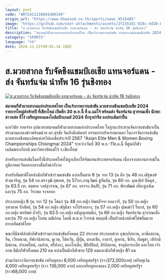 ```yaml
---
layout: post
code: "ART2411210841UH0I49"
origin_url: "https://www.khaosod.co.th/sports/news_9515485"
image: "https://github.com/user-attachments/assets/2f2353d1-928c-4d38-8525-470b46e05527"
title: "ส.มวยสากล รับจัดชิงแชมป์เอเชีย แทนจอร์แดน - ส่ง จันทร์แจ่ม นำทัพ 16 รุ่นชิงทอง"
description: "สมาคมกีฬามวยสากลแห่งประเทศไทย เป็นเจ้าภาพการแข่งขัน มวยสากลชิงแชมป์เอเชีย 2024 รายการใหญ่ส่งท้ายปี ที่เชียงใหม่ เปิดศึก 30 พ.ย.นี้ ที่ ม.แม่โจ้ พร้อมส่ง"
category: "SPORTS"
language: "th"
date: 2024-11-21T09:01:34.198Z
---
```


# ส.มวยสากล รับจัดชิงแชมป์เอเชีย แทนจอร์แดน - ส่ง จันทร์แจ่ม นำทัพ 16 รุ่นชิงทอง

[![ส.มวยสากล รับจัดชิงแชมป์เอเชีย แทนจอร์แดน - ส่ง จันทร์แจ่ม นำทัพ 16 รุ่นชิงทอง](https://www.khaosod.co.th/wpapp/uploads/2024/11/messageImage_1732080815621.jpg "ส.มวยสากล รับจัดชิงแชมป์เอเชีย แทนจอร์แดน - ส่ง จันทร์แจ่ม นำทัพ 16 รุ่นชิงทอง")](https://www.khaosod.co.th/wpapp/uploads/2024/11/messageImage_1732080815621.jpg)

**สมาคมกีฬามวยสากลแห่งประเทศไทย เป็นเจ้าภาพการแข่งขัน มวยสากลชิงแชมป์เอเชีย 2024 รายการใหญ่ส่งท้ายปี ที่เชียงใหม่ เปิดศึก 30 พ.ย.นี้ ที่ ม.แม่โจ้ พร้อมส่ง จันทร์แจ่ม สุวรรณเพ็ง นักชกสาวหล่อ ฮีโร่ เหรียญทองแดงโอลิมปิกเกมส์ 2024 ที่กรุงปารีส ลงประเดิมกำปั้น**

นายวินัย รอดจ่าย อุปนายกสมาคมกีฬามวยสากลแห่งประเทศไทย ในฐานะประธานจัดการแข่งขันฯเป็นประธานแถลงข่าวพร้อมด้วย ดร.สุรชัย จิตภักดีบดินทร์ กรรมการบริหารสมาคมฯ ในการจัดการแข่งขันมวยสากลชิงชนะเลิศแห่งทวีปเอเชียประจำปี 2567 “Asian Elite Men & Women Boxing Championships Chisngmai 2024” ระหว่างวันที่ 30 พ.ย.-11ธ.ค.นี้ ที่ศูนย์กีฬาเฉลิมพระเกียรติ มหาวิทยาลัยแม่โจ้ จ.เชียงใหม่

สำหรับการแข่งขันในครั้งนี้ประเทศไทยได้ถูกเลือกให้จัดแทนประเทศจอร์แดน เนื่องจากสถานการณ์ในภูมิภาคตะวันออกกลางนั้นยังน่ากังวล

สำหรับทีมชาติไทยส่งนักกีฬาเข้าร่วมแข่งขัน แบ่งเป็นชาย 8 รุ่น จาก 13 รุ่น คือ รุ่น 48 กก.ณัฐพงษ์ ท้วมเจริญ, รุ่น 54 กก.ศราวุฒิ สุขเทศ, รุ่น 57กก.ภานุวัฒน์ ชูจันอัด, รุ่น 60 กก. คุณาธิป ปิดนุช , รุ่น 63.5 กก. สมชาย วงศ์สุวรรณ, รุ่น 67 กก. บรรจง สินสิริ, รุ่น 71 กก. พีระพัฒน์ เยี่ยะสูงเนิน และรุ่น 75 กก. วีระพล จงจอหอ

ประเภทหญิง 8 รุ่น จาก 12 รุ่น ได้แก่ รุ่น 48 กก.หญิง ทิพย์สัจจา ยอดวารี, รุ่น 50 กก.หญิง จุฑามาศ รักสัตย์, รุ่น 54 กก.หญิง ณัฐนิชา จงโปร่งกลาง, รุ่น 57 กก.หญิง ปุณณ์รวี รื่นรส, รุ่น 60 กก.หญิง พรทิพย์ บัวป่า, รุ่น 63.5 กก.หญิง ธนัญญาสมนึก, รุ่น 66 กก.หญิง จันทร์แจ่ม สุวรรณเพ็ง และรุ่น 70 กก.หญิง ใบสน มณีก้อน โดยมี พ.ต.ท.วิจารณ์ พลฤทธิ์ เป็นหัวหน้าสต๊าฟโค้ชทีมมวยสากลทีมชาติไทย

ขณะที่มีชาติส่งนักกีฬาเข้าร่วมการแข่งขันทั้งหมด 22 ประเทศ ประกอบด้วย อุซเบกิสถาน, คาซัคสถาน, จีน, เวียดนาม, อัฟกานิสถาน, คูเวต, ไต้หวัน, ญี่ปุ่น, มาเลเซีย, กาตาร์, ยูเครน, ซีเรีย, กัมพูชา, เติร์กมินิสถาน, ปาเลสไตน์, เนปาล, ศรีลังกา, มองโกเลีย, ฟิลิปปินส์, คีร์กิสถาน, ซาอุดิอาระเบีย และไทย เจ้าภาพ มีนักกีฬาทั้งหมด 210 คน แบ่งเป็นนักกีฬาชาย 129 คนและนักกีฬาหญิง 81 คน

ส่วนเงินรางวัลการแข่งขัน เหรียญทอง 8,000 เหรียญสหรัฐฯ (ราว372,000บาท) เหรียญเงิน 4,000 เหรียญสหรัฐฯ (ราว 136,000 บาท) และเหรียญทองแดง 2,000 เหรียญสหรัฐฯ (ราว68,000 บาท)